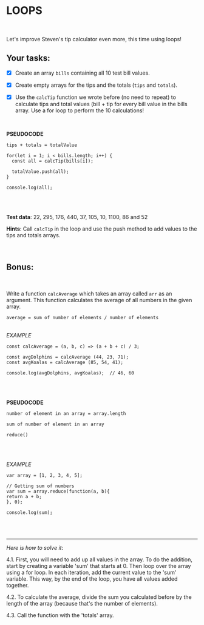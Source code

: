 # LOOPS
<br>

Let's improve Steven's tip calculator even more, this time using loops!
<br>

## Your tasks:

- [x] Create an array `bills` containing all 10 test bill values.

- [x] Create empty arrays for the tips and the totals (`tips` and `totals`).

- [x] Use the `calcTip` function we wrote before (no need to repeat) to calculate tips and total values (bill + tip for every bill value in the bills array.
   Use a for loop to perform the 10 calculations!
<br>

**PSEUDOCODE**
```
tips + totals = totalValue

for(let i = 1; i < bills.length; i++) {
  const all = calcTip(bills[i]);

  totalValue.push(all);
}

console.log(all);
```
<br>
<br>

**Test data**:  22, 295, 176, 440, 37, 105, 10, 1100, 86 and 52
<br>

**Hints**: Call `calcTip` in the loop and use the push method to add values to the tips and totals arrays.
<br>
<br>
<br>

## Bonus:
<br>

Write a function `calcAverage` which takes an array called `arr` as an argument.
This function calculates the average of all numbers in the given array.
<br>

`average = sum of number of elements / number of elements`
<br>
<br>

_EXAMPLE_
```
const calcAverage = (a, b, c) => (a + b + c) / 3;

const avgDolphins = calcAverage (44, 23, 71);
const avgKoalas = calcAverage (85, 54, 41);

console.log(avgDolphins, avgKoalas);  // 46, 60
```
<br>
<br>

**PSEUDOCODE**
```
number of element in an array = array.length

sum of number of element in an array 

reduce()
```
<br>
<br>

_EXAMPLE_
```
var array = [1, 2, 3, 4, 5];

// Getting sum of numbers
var sum = array.reduce(function(a, b){
return a + b;
}, 0);

console.log(sum);
```
<br>
<br>

___

_Here is how to solve it_:

4.1. First, you will need to add up all values in the array. To do the addition, start by creating a variable 'sum' that starts at 0.
Then loop over the array using a for loop.
In each iteration, add the current value to the 'sum' variable.
This way, by the end of the loop, you have all values
added together.

4.2. To calculate the average, divide the sum you calculated before by the length of the array (because that's the number of elements).

4.3. Call the function with the 'totals' array.
